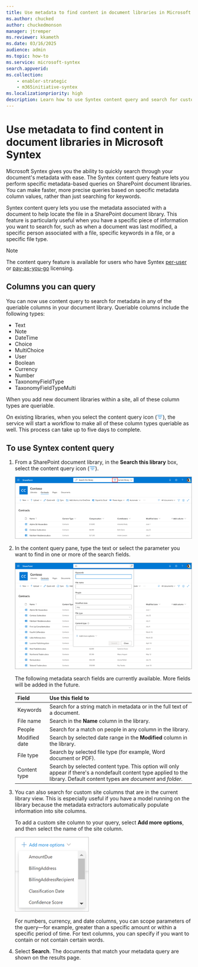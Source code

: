 ```yaml
---
title: Use metadata to find content in document libraries in Microsoft Syntex
ms.author: chucked
author: chuckedmonson
manager: jtremper
ms.reviewer: kkameth
ms.date: 03/16/2025
audience: admin
ms.topic: how-to
ms.service: microsoft-syntex
search.appverid: 
ms.collection: 
    - enabler-strategic
    - m365initiative-syntex
ms.localizationpriority: high
description: Learn how to use Syntex content query and search for custom site columns to find items in SharePoint document libraries using Microsoft Syntex.
---
```


# Use metadata to find content in document libraries in Microsoft Syntex

Microsoft Syntex gives you the ability to quickly search through your document's metadata with ease. The Syntex content query feature lets you perform specific metadata-based queries on SharePoint document libraries. You can make faster, more precise queries based on specific metadata column values, rather than just searching for keywords.

Syntex content query lets you use the metadata associated with a document to help locate the file in a SharePoint document library. This feature is particularly useful when you have a specific piece of information you want to search for, such as when a document was last modified, a specific person associated with a file, specific keywords in a file, or a specific file type.

> [!NOTE]
> The content query feature is available for users who have Syntex [per-user](set-up-content-understanding.md) or [pay-as-you-go](syntex-azure-billing.md) licensing.

## Columns you can query

You can now use content query to search for metadata in any of the queriable columns in your document library. Queriable columns include the following types:

- Text
- Note
- DateTime
- Choice
- MultiChoice
- User
- Boolean
- Currency
- Number
- TaxonomyFieldType
- TaxonomyFieldTypeMulti

When you add new document libraries within a site, all of these column types are queriable.

On existing libraries, when you select the content query icon (![Screenshot of the metadata search icon.](../media/content-understanding/metadata-search-icon.png)), the service will start a workflow to make all of these column types queriable as well. This process can take up to five days to complete.
<!---
Not all columns that show up in a document library are queriable. To learn more about queriable columns in SharePoint, see [List columns or Site columns: Which one to choose?](/microsoft-365/community/list-column-or-site-column-which-one-to-choose).
--->
<!---
**New document libraries** — For new libraries, all of the columns are available in content query.

**Existing document libraries** — For existing libraries, all of the queriable columns won't be immediately available. You need to select the content query icon (![Screenshot of the metadata search icon.](../media/content-understanding/metadata-search-icon.png)) in the existing library. Then after five days, check the library again and all of the columns should be available.
--->

## To use Syntex content query

1. From a SharePoint document library, in the **Search this library** box, select the content query icon (![Screenshot of the metadata search icon.](../media/content-understanding/metadata-search-icon.png)).

    ![Screenshot of a document library page showing the search box with the content query icon highlighted.](../media/content-understanding/metadata-search-box.png)

2. In the content query pane, type the text or select the parameter you want to find in one or more of the search fields.

    ![Screenshot of a document library page showing the content query pane.](../media/content-understanding/metadata-search-pane.png)

   The following metadata search fields are currently available. More fields will be added in the future.

   |Field    |Use this field to  |
   |---------|---------|
   |Keywords |Search for a string match in metadata or in the full text of a document. |
   |File name     |Search in the **Name** column in the library.          |
   |People   |Search for a match on people in any column in the library.   |
   |Modified date |Search by selected date range in the **Modified** column in the library.         |
   |File type     |Search by selected file type (for example, Word document or PDF).        |
   |Content type  |Search by selected content type. This option will only appear if there's a nondefault content type applied to the library. Default content types are *document* and *folder*.        |

3. You can also search for custom site columns that are in the current library view. This is especially useful if you have a model running on the library because the metadata extractors automatically populate information into site columns.  

    To add a custom site column to your query, select **Add more options**, and then select the name of the site column.

    ![Screenshot of the Add more options menu on the content query pane.](../media/content-understanding/metadata-search-add-more-options.png)

    For numbers, currency, and date columns, you can scope parameters of the query—for example, greater than a specific amount or within a specific period of time. For text columns, you can specify if you want to contain or not contain certain words.

4. Select **Search**. The documents that match your metadata query are shown on the results page. 

